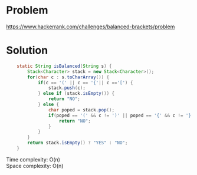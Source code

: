 # Problem
https://www.hackerrank.com/challenges/balanced-brackets/problem

# Solution

```java
    static String isBalanced(String s) {
        Stack<Character> stack = new Stack<Character>();
        for(char c : s.toCharArray()) {
            if(c == '(' || c == '{'|| c =='[') {
                stack.push(c);
            } else if (stack.isEmpty()) {
                return "NO";
            } else {
                char poped = stack.pop();
                if(poped == '(' && c != ')' || poped == '{' && c != '}'|| poped =='[' && c != ']' ) {
                    return "NO";
                }
            }
        }
        return stack.isEmpty() ? "YES" : "NO";
    }
```

Time complexity: O(n)<br/>
Space complexity: O(n)
